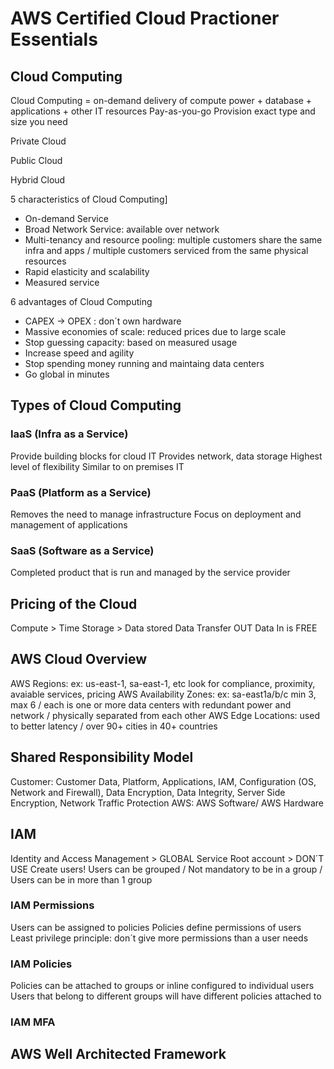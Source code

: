 # AWS Certified Cloud Practioner Essentials

## Cloud Computing

Cloud Computing = on-demand delivery of compute power + database + applications + other IT resources
Pay-as-you-go
Provision exact type and size you need

Private Cloud 

Public Cloud

Hybrid Cloud

5 characteristics of Cloud Computing]

 - On-demand Service
 - Broad Network Service: available over network
 - Multi-tenancy and resource pooling: multiple customers share the same infra and apps / multiple customers serviced from the same physical resources
 - Rapid elasticity and scalability
 - Measured service 

6 advantages of Cloud Computing

 - CAPEX -> OPEX : don´t own hardware
 - Massive economies of scale: reduced prices due to large scale
 - Stop guessing capacity: based on measured usage
 - Increase speed and agility
 - Stop spending money running and maintaing data centers
 - Go global in minutes 

## Types of Cloud Computing

### IaaS (Infra as a Service)

Provide building blocks for cloud IT
Provides network, data storage
Highest level of flexibility
Similar to on premises IT

### PaaS (Platform as a Service)

Removes the need to manage infrastructure
Focus on deployment and management of applications

### SaaS (Software as a Service)

Completed product that is run and managed by the service provider


## Pricing of the Cloud

Compute > Time
Storage > Data stored
Data Transfer OUT 
Data In is FREE

## AWS Cloud Overview

AWS Regions: ex: us-east-1, sa-east-1, etc look for compliance, proximity, avaiable services, pricing
	AWS Availability Zones: ex: sa-east1a/b/c min 3, max 6 / each is one or more data centers with redundant power and network / physically separated from each other
		AWS Edge Locations: used to better latency / over 90+ cities in 40+ countries
		
## Shared Responsibility Model

Customer: Customer Data, Platform, Applications, IAM, Configuration (OS, Network and Firewall), Data Encryption, Data Integrity, Server Side Encryption, Network Traffic Protection
AWS: AWS Software/ AWS Hardware

## IAM

Identity and Access Management > GLOBAL Service
Root account > DON´T USE
Create users!
Users can be grouped / Not mandatory to be in a group / Users can be in more than 1 group

### IAM Permissions

Users can be assigned to policies
Policies define permissions of users
Least privilege principle: don´t give more permissions than a user needs

### IAM Policies

Policies can be attached to groups or inline configured to individual users 
Users that belong to different groups will have different policies attached to

### IAM MFA





## AWS Well Architected Framework





